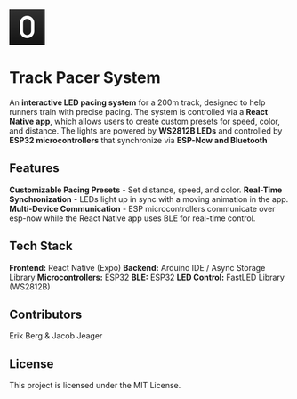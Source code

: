 <img src="https://github.com/erikberrg/tp-prod/blob/master/assets/images/icon.png" width="64">

# Track Pacer System
An **interactive LED pacing system** for a 200m track, designed to help runners train with precise pacing.  The system is controlled via a **React Native app**, which allows users to create custom presets for speed, color, and distance.  The lights are powered by **WS2812B LEDs** and controlled by **ESP32 microcontrollers** that synchronize via **ESP-Now and Bluetooth**

## Features
**Customizable Pacing Presets** - Set distance, speed, and color.
**Real-Time Synchronization** - LEDs light up in sync with a moving animation in the app.
**Multi-Device Communication** - ESP microcontrollers communicate over esp-now while the React Native app uses BLE for real-time control.

## Tech Stack
**Frontend:** React Native (Expo)
**Backend:** Arduino IDE / Async Storage Library
**Microcontrollers:** ESP32
**BLE:** ESP32
**LED Control:** FastLED Library (WS2812B)

## Contributors
Erik Berg & Jacob Jeager

## License
This project is licensed under the MIT License.
